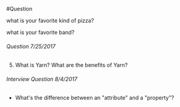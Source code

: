 #Question

what is your favorite kind of pizza?

what is your favorite band?

###### Question 7/25/2017
  5. What is Yarn?  What are the benefits of Yarn?

###### Interview Question 8/4/2017

* What's the difference between an "attribute" and a "property"?
